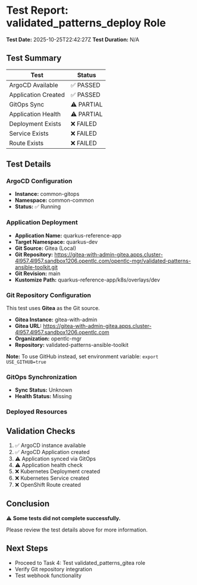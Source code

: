 # Test Report: validated_patterns_deploy Role

**Test Date:** 2025-10-25T22:42:27Z
**Test Duration:** N/A

## Test Summary

| Test | Status |
|------|--------|
| ArgoCD Available | ✅ PASSED |
| Application Created | ✅ PASSED |
| GitOps Sync | ⚠️ PARTIAL |
| Application Health | ⚠️ PARTIAL |
| Deployment Exists | ❌ FAILED |
| Service Exists | ❌ FAILED |
| Route Exists | ❌ FAILED |

## Test Details

### ArgoCD Configuration
- **Instance:** common-gitops
- **Namespace:** common-common
- **Status:** ✅ Running

### Application Deployment
- **Application Name:** quarkus-reference-app
- **Target Namespace:** quarkus-dev
- **Git Source:** Gitea (Local)
- **Git Repository:** https://gitea-with-admin-gitea.apps.cluster-4l957.4l957.sandbox1206.opentlc.com/opentlc-mgr/validated-patterns-ansible-toolkit.git
- **Git Revision:** main
- **Kustomize Path:** quarkus-reference-app/k8s/overlays/dev

### Git Repository Configuration
This test uses **Gitea** as the Git source.
- **Gitea Instance:** gitea-with-admin
- **Gitea URL:** https://gitea-with-admin-gitea.apps.cluster-4l957.4l957.sandbox1206.opentlc.com
- **Organization:** opentlc-mgr
- **Repository:** validated-patterns-ansible-toolkit

**Note:** To use GitHub instead, set environment variable: `export USE_GITHUB=true`

### GitOps Synchronization
- **Sync Status:** Unknown
- **Health Status:** Missing

### Deployed Resources

## Validation Checks

1. ✅ ArgoCD instance available
2. ✅ ArgoCD Application created
3. ⚠️ Application synced via GitOps
4. ⚠️ Application health check
5. ❌ Kubernetes Deployment created
6. ❌ Kubernetes Service created
7. ❌ OpenShift Route created

## Conclusion

⚠️ **Some tests did not complete successfully.**

Please review the test details above for more information.

## Next Steps

- Proceed to Task 4: Test validated_patterns_gitea role
- Verify Git repository integration
- Test webhook functionality
